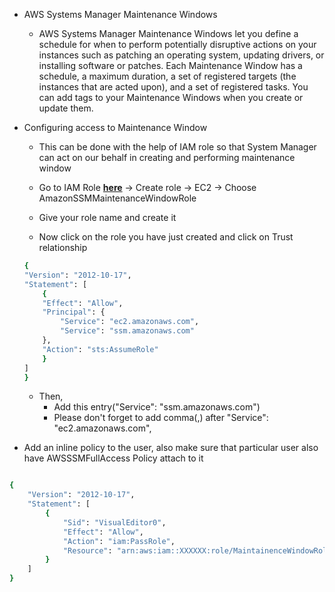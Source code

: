 * AWS Systems Manager Maintenance Windows

    * AWS Systems Manager Maintenance Windows let you define a schedule for when to perform potentially disruptive actions on your instances such as patching an operating system, updating drivers, or installing software or patches. Each Maintenance Window has a schedule, a maximum duration, a set of registered targets (the instances that are acted upon), and a set of registered tasks. You can add tags to your Maintenance Windows when you create or update them.

* Configuring access to Maintenance Window

    * This can be done with the help of IAM role so that System Manager can act on our behalf in creating and performing maintenance window

    * Go to IAM Role [**here**](https://console.aws.amazon.com/iam/) → Create role → EC2 → Choose AmazonSSMMaintenanceWindowRole
    * Give your role name and create it
    * Now click on the role you have just created and click on Trust relationship
    ```sh
    {
    "Version": "2012-10-17",
    "Statement": [
        {
        "Effect": "Allow",
        "Principal": {
            "Service": "ec2.amazonaws.com",
            "Service": "ssm.amazonaws.com"
        },
        "Action": "sts:AssumeRole"
        }
    ]
    }
    ```
    * Then,
        * Add this entry("Service": "ssm.amazonaws.com")
        * Please don't forget to add comma(,) after "Service": "ec2.amazonaws.com",

* Add an inline policy to the user, also make sure that particular user also have AWSSSMFullAccess Policy attach to it

```sh

{
    "Version": "2012-10-17",
    "Statement": [
        {
            "Sid": "VisualEditor0",
            "Effect": "Allow",
            "Action": "iam:PassRole",
            "Resource": "arn:aws:iam::XXXXXX:role/MaintainenceWindowRole"
        }
    ]
}
```
